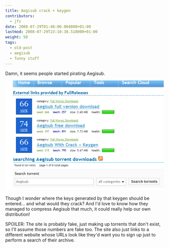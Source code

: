 ```yaml
---
title: Aegisub crack + keygen
contributors:
  - jfs
date: 2008-07-29T01:48:00.004000+01:00
lastmod: 2008-07-29T23:18:38.518000+01:00
weight: 50
tags:
  - old-post
  - aegisub
  - funny stuff
---
```


Damn, it seems people started pirating Aegisub.

![Screenshot of a warez site](/img/blog/old/aegisub-crack-keygen.png)

Though I wonder where the keys generated by that keygen should be entered... and what would they crack? And I'd love to know how they managed to compress Aegisub that much, it could really help our own distribution!

SPOILER: The site is probably fake, just making up torrents that don't exist, so I'll assume those numbers are fake too. The site also just links to a different website whose URLs look like they'd want you to sign up just to perform a search of their archive.
